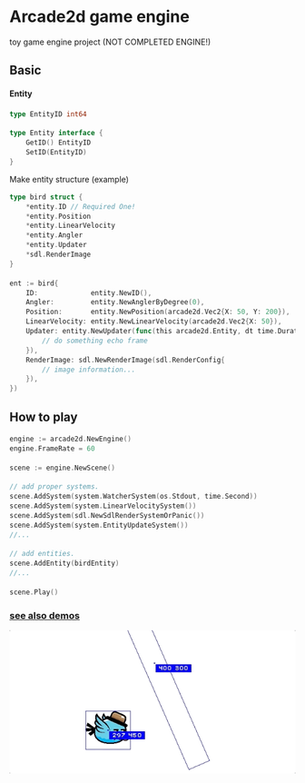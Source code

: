 # Arcade2d game engine 

toy game engine project (NOT COMPLETED ENGINE!)

## Basic 

#### Entity
 
```go
type EntityID int64

type Entity interface {
	GetID() EntityID
	SetID(EntityID)
}
```

Make entity structure (example)

```go
type bird struct {
	*entity.ID // Required One! 
	*entity.Position
	*entity.LinearVelocity
	*entity.Angler
	*entity.Updater
	*sdl.RenderImage
}

ent := bird{
	ID:             entity.NewID(),
	Angler:         entity.NewAnglerByDegree(0),
	Position:       entity.NewPosition(arcade2d.Vec2{X: 50, Y: 200}),
	LinearVelocity: entity.NewLinearVelocity(arcade2d.Vec2{X: 50}),
	Updater: entity.NewUpdater(func(this arcade2d.Entity, dt time.Duration) {
		// do something echo frame 
	}),
	RenderImage: sdl.NewRenderImage(sdl.RenderConfig{
		// image information...
	}),
})
```

## How to play

```go
engine := arcade2d.NewEngine()
engine.FrameRate = 60

scene := engine.NewScene()

// add proper systems.
scene.AddSystem(system.WatcherSystem(os.Stdout, time.Second))
scene.AddSystem(system.LinearVelocitySystem())
scene.AddSystem(sdl.NewSdlRenderSystemOrPanic())
scene.AddSystem(system.EntityUpdateSystem())
//...

// add entities.
scene.AddEntity(birdEntity)
//...

scene.Play()
```

### [see also demos](demo/)

![demo1](/screenshot/collide.gif)

